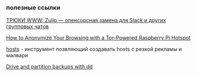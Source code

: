 ### полезные ссылки

[ТРЮКИ
WWW: Zulip — опенсорсная замена для Slack и других групповых чатов
](https://xakep.ru/2018/07/13/www-zulip/)

[How to Anonymize Your Browsing with a Tor-Powered Raspberry Pi Hotspot](https://lifehacker.com/how-to-anonymize-your-browsing-with-a-tor-powered-raspb-1793869805)

[hosts](https://github.com/StevenBlack/hosts) - инструмент позвляющий создавать hosts с резкой рекламы и малвари 

[Drive and partition backups with dd](https://www.techrepublic.com/blog/linux-and-open-source/drive-and-partition-backups-with-dd/)
